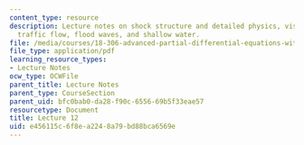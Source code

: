 ```yaml
---
content_type: resource
description: Lecture notes on shock structure and detailed physics, viscosity solution,
  traffic flow, flood waves, and shallow water.
file: /media/courses/18-306-advanced-partial-differential-equations-with-applications-fall-2009/e456115c6f8ea2248a79bd88bca6569e_MIT18_306f09_lec12.pdf
file_type: application/pdf
learning_resource_types:
- Lecture Notes
ocw_type: OCWFile
parent_title: Lecture Notes
parent_type: CourseSection
parent_uid: bfc0bab0-da28-f90c-6556-69b5f33eae57
resourcetype: Document
title: Lecture 12
uid: e456115c-6f8e-a224-8a79-bd88bca6569e
---
```

